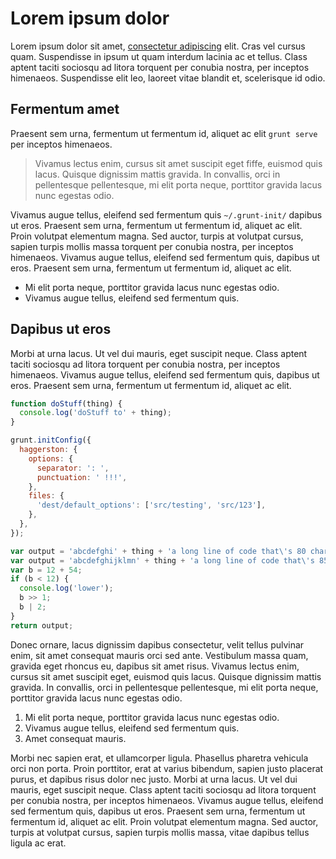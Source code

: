 # Lorem ipsum dolor

Lorem ipsum dolor sit amet, [consectetur adipiscing](#) elit. Cras vel cursus quam. Suspendisse in ipsum ut quam interdum lacinia ac et tellus. Class aptent taciti sociosqu ad litora torquent per conubia nostra, per inceptos himenaeos. Suspendisse elit leo, laoreet vitae blandit et, scelerisque id odio.

## Fermentum amet

Praesent sem urna, fermentum ut fermentum id, aliquet ac elit `grunt serve` per inceptos himenaeos.

> Vivamus lectus enim, cursus sit amet suscipit eget fiffe, euismod quis lacus. Quisque dignissim mattis gravida. In convallis, orci in pellentesque pellentesque, mi elit porta neque, porttitor gravida lacus nunc egestas odio.

Vivamus augue tellus, eleifend sed fermentum quis `~/.grunt-init/` dapibus ut eros. Praesent sem urna, fermentum ut fermentum id, aliquet ac elit. Proin volutpat elementum magna. Sed auctor, turpis at volutpat cursus, sapien turpis mollis massa torquent per conubia nostra, per inceptos himenaeos. Vivamus augue tellus, eleifend sed fermentum quis, dapibus ut eros. Praesent sem urna, fermentum ut fermentum id, aliquet ac elit.

* Mi elit porta neque, porttitor gravida lacus nunc egestas odio.
* Vivamus augue tellus, eleifend sed fermentum quis.

## Dapibus ut eros

Morbi at urna lacus. Ut vel dui mauris, eget suscipit neque. Class aptent taciti sociosqu ad litora torquent per conubia nostra, per inceptos himenaeos. Vivamus augue tellus, eleifend sed fermentum quis, dapibus ut eros. Praesent sem urna, fermentum ut fermentum id, aliquet ac elit.

```javascript
function doStuff(thing) {
  console.log('doStuff to' + thing);
}

grunt.initConfig({
  haggerston: {
    options: {
      separator: ': ',
      punctuation: ' !!!',
    },
    files: {
      'dest/default_options': ['src/testing', 'src/123'],
    },
  },
});

var output = 'abcdefghi' + thing + 'a long line of code that\'s 80 chars wide';
var output = 'abcdefghijklmn' + thing + 'a long line of code that\'s 85 chars wide';
var b = 12 + 54;
if (b < 12) {
  console.log('lower');
  b >> 1;
  b | 2;
}
return output;
```

Donec ornare, lacus dignissim dapibus consectetur, velit tellus pulvinar enim, sit amet consequat mauris orci sed ante. Vestibulum massa quam, gravida eget rhoncus eu, dapibus sit amet risus. Vivamus lectus enim, cursus sit amet suscipit eget, euismod quis lacus. Quisque dignissim mattis gravida. In convallis, orci in pellentesque pellentesque, mi elit porta neque, porttitor gravida lacus nunc egestas odio.

1. Mi elit porta neque, porttitor gravida lacus nunc egestas odio.
2. Vivamus augue tellus, eleifend sed fermentum quis.
3. Amet consequat mauris.

Morbi nec sapien erat, et ullamcorper ligula. Phasellus pharetra vehicula orci non porta. Proin porttitor, erat at varius bibendum, sapien justo placerat purus, et dapibus risus dolor nec justo. Morbi at urna lacus. Ut vel dui mauris, eget suscipit neque. Class aptent taciti sociosqu ad litora torquent per conubia nostra, per inceptos himenaeos. Vivamus augue tellus, eleifend sed fermentum quis, dapibus ut eros. Praesent sem urna, fermentum ut fermentum id, aliquet ac elit. Proin volutpat elementum magna. Sed auctor, turpis at volutpat cursus, sapien turpis mollis massa, vitae dapibus tellus ligula ac erat.
